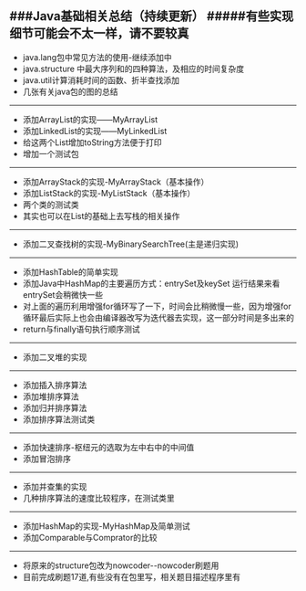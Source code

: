 ###**Java基础相关总结（持续更新）**
#####有些实现细节可能会不太一样，请不要较真
---

- java.lang包中常见方法的使用-继续添加中
- java.structure 中最大序列和的四种算法，及相应的时间复杂度
- java.util计算消耗时间的函数、折半查找添加
- 几张有关java包的图的总结

---

- 添加ArrayList的实现——MyArrayList
- 添加LinkedList的实现——MyLinkedList
- 给这两个List增加toString方法便于打印
- 增加一个测试包

---

- 添加ArrayStack的实现-MyArrayStack（基本操作）
- 添加ListStack的实现-MyListStack（基本操作）
- 两个类的测试类
- 其实也可以在List的基础上去写栈的相关操作

---

- 添加二叉查找树的实现-MyBinarySearchTree(主是递归实现)

---

- 添加HashTable的简单实现
- 添加Java中HashMap的主要遍历方式：entrySet及keySet 运行结果来看entrySet会稍微快一些
- 对上面的遍历利用增强for循环写了一下，时间会比稍微慢一些，因为增强for循环最后实际上也会由编译器改写为迭代器去实现，这一部分时间是多出来的
- return与finally语句执行顺序测试

---
- 添加二叉堆的实现

---
- 添加插入排序算法
- 添加堆排序算法
- 添加归并排序算法
- 添加排序算法测试类

---
- 添加快速排序-枢纽元的选取为左中右中的中间值
- 添加冒泡排序

---
- 添加并查集的实现
- 几种排序算法的速度比较程序，在测试类里

---
- 添加HashMap的实现-MyHashMap及简单测试
- 添加Comparable与Comprator的比较

---
- 将原来的structure包改为nowcoder--nowcoder刷题用
- 目前完成刷题17道,有些没有在包里写，相关题目描述程序里有

